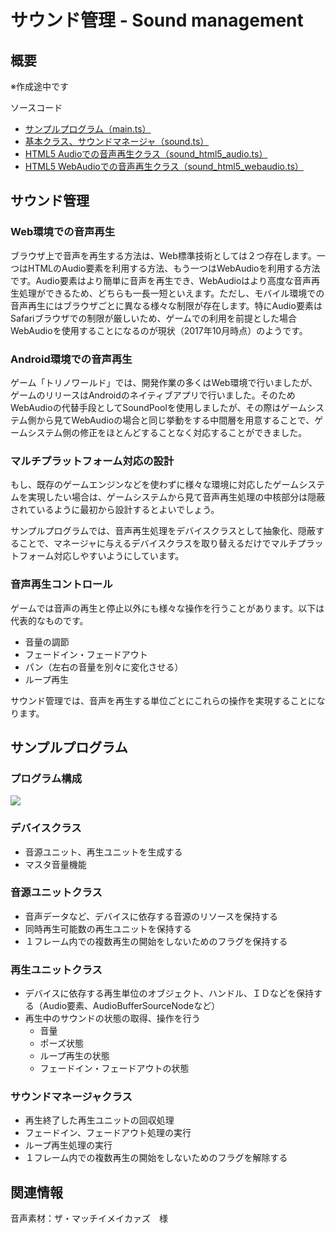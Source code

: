 # サウンド管理 - Sound management

## 概要
※作成途中です

ソースコード
- [サンプルプログラム（main.ts）](./main.ts)
- [基本クラス、サウンドマネージャ（sound.ts）](../tips_core/sound.ts)
- [HTML5 Audioでの音声再生クラス（sound_html5_audio.ts）](../tips_core/sound_html5_audio.ts)
- [HTML5 WebAudioでの音声再生クラス（sound_html5_webaudio.ts）](../tips_core/sound_html5_webaudio.ts)


## サウンド管理

### Web環境での音声再生

ブラウザ上で音声を再生する方法は、Web標準技術としては２つ存在します。一つはHTMLのAudio要素を利用する方法、もう一つはWebAudioを利用する方法です。Audio要素はより簡単に音声を再生でき、WebAudioはより高度な音声再生処理ができるため、どちらも一長一短といえます。ただし、モバイル環境での音声再生にはブラウザごとに異なる様々な制限が存在します。特にAudio要素はSafariブラウザでの制限が厳しいため、ゲームでの利用を前提とした場合WebAudioを使用することになるのが現状（2017年10月時点）のようです。

### Android環境での音声再生

ゲーム「トリノワールド」では、開発作業の多くはWeb環境で行いましたが、ゲームのリリースはAndroidのネイティブアプリで行いました。そのためWebAudioの代替手段としてSoundPoolを使用しましたが、その際はゲームシステム側から見てWebAudioの場合と同じ挙動をする中間層を用意することで、ゲームシステム側の修正をほとんどすることなく対応することができました。

### マルチプラットフォーム対応の設計

もし、既存のゲームエンジンなどを使わずに様々な環境に対応したゲームシステムを実現したい場合は、ゲームシステムから見て音声再生処理の中核部分は隠蔽されているように最初から設計するとよいでしょう。

サンプルプログラムでは、音声再生処理をデバイスクラスとして抽象化、隠蔽することで、マネージャに与えるデバイスクラスを取り替えるだけでマルチプラットフォーム対応しやすいようにしています。

### 音声再生コントロール

ゲームでは音声の再生と停止以外にも様々な操作を行うことがあります。以下は代表的なものです。

- 音量の調節
- フェードイン・フェードアウト
- パン（左右の音量を別々に変化させる）
- ループ再生

サウンド管理では、音声を再生する単位ごとにこれらの操作を実現することになります。


## サンプルプログラム

### プログラム構成

![](aaa.png)

### デバイスクラス

- 音源ユニット、再生ユニットを生成する
- マスタ音量機能

### 音源ユニットクラス

- 音声データなど、デバイスに依存する音源のリソースを保持する
- 同時再生可能数の再生ユニットを保持する
- １フレーム内での複数再生の開始をしないためのフラグを保持する

### 再生ユニットクラス

- デバイスに依存する再生単位のオブジェクト、ハンドル、ＩＤなどを保持する（Audio要素、AudioBufferSourceNodeなど）
- 再生中のサウンドの状態の取得、操作を行う
  - 音量
  - ポーズ状態
  - ループ再生の状態
  - フェードイン・フェードアウトの状態

### サウンドマネージャクラス

- 再生終了した再生ユニットの回収処理
- フェードイン、フェードアウト処理の実行
- ループ再生処理の実行
- １フレーム内での複数再生の開始をしないためのフラグを解除する


## 関連情報

音声素材：ザ・マッチイメイカァズ　様